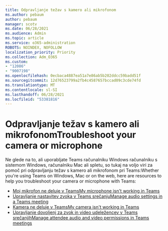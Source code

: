 ```yaml
---
title: Odpravljanje težav s kamero ali mikrofonom
ms.author: pebaum
author: pebaum
manager: scotv
ms.date: 06/28/2021
ms.audience: Admin
ms.topic: article
ms.service: o365-administration
ROBOTS: NOINDEX, NOFOLLOW
localization_priority: Priority
ms.collection: Adm_O365
ms.custom:
- "12086"
- "9007198"
ms.openlocfilehash: 0ecbaca4887ea51a7e86ab5b202ddcc59badd51f
ms.sourcegitcommit: 12d76523799a2fb4c4587657bccad09c3cde74fd
ms.translationtype: MT
ms.contentlocale: sl-SI
ms.lasthandoff: 06/28/2021
ms.locfileid: "53381816"
---
```

# <a name="troubleshoot-your-camera-or-microphone"></a><span data-ttu-id="f4903-102">Odpravljanje težav s kamero ali mikrofonom</span><span class="sxs-lookup"><span data-stu-id="f4903-102">Troubleshoot your camera or microphone</span></span>

<span data-ttu-id="f4903-103">Ne glede na to, ali uporabljate Teams računalniku Windows računalniku s sistemom Windows, računalniku Mac ali spletu, so tukaj na voljo viri za pomoč pri odpravljanju težav s kamero ali mikrofonom pri Teams:</span><span class="sxs-lookup"><span data-stu-id="f4903-103">Whether you're using Teams on Windows, Mac or on the web, here are resources to help you troubleshoot your camera or microphone with Teams:</span></span>

- [<span data-ttu-id="f4903-104">Moj mikrofon ne deluje v Teams</span><span class="sxs-lookup"><span data-stu-id="f4903-104">My microphone isn't working in Teams</span></span>](https://support.microsoft.com/office/my-microphone-isn-t-working-in-teams-666d1123-9dd0-4a31-ad2e-a758b204f33a)
- [<span data-ttu-id="f4903-105">Upravljanje nastavitev zvoka v Teams srečanju</span><span class="sxs-lookup"><span data-stu-id="f4903-105">Manage audio settings in a Teams meeting</span></span>](https://support.microsoft.com/office/manage-audio-settings-in-a-teams-meeting-6ea36f9a-827b-47d6-b22e-ec94d5f0f5e4)
- [<span data-ttu-id="f4903-106">Kamera ne deluje v Teams</span><span class="sxs-lookup"><span data-stu-id="f4903-106">My camera isn't working in Teams</span></span>](https://support.microsoft.com/office/my-camera-isn-t-working-in-teams-9581983b-c6f9-40e3-b0d8-122857972ade)
- [<span data-ttu-id="f4903-107">Upravljanje dovoljenj za zvok in video udeležencev v Teams srečanjih</span><span class="sxs-lookup"><span data-stu-id="f4903-107">Manage attendee audio and video permissions in Teams meetings</span></span>](https://support.microsoft.com/office/manage-attendee-audio-and-video-permissions-in-teams-meetings-f9db15e1-f46f-46da-95c6-34f9f39e671a)